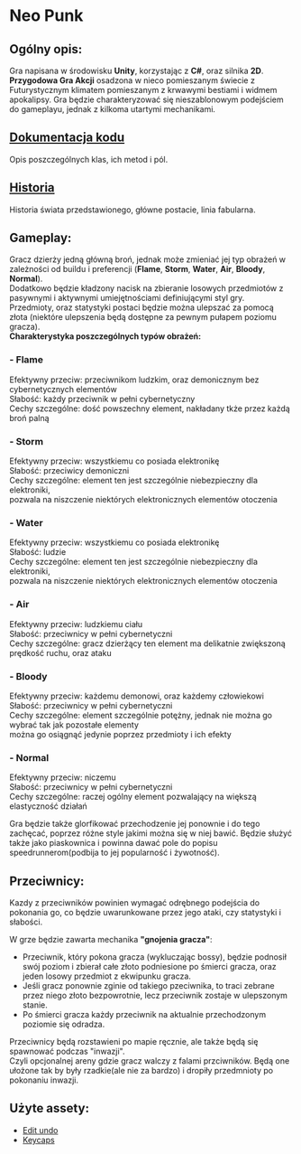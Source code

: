﻿# Neo Punk

## Ogólny opis:
Gra napisana w środowisku __Unity__, korzystając z __C#__, oraz silnika __2D__.  
__Przygodowa Gra Akcji__ osadzona w nieco pomieszanym świecie z Futurystycznym klimatem pomieszanym z krwawymi bestiami i widmem apokalipsy.
Gra będzie charakteryzować się nieszablonowym podejściem do gameplayu, jednak z kilkoma utartymi mechanikami.

## [Dokumentacja kodu](docs/codeContents.md)
Opis poszczególnych klas, ich metod i pól.

## [Historia](docs/loreContents.md)
Historia świata przedstawionego, główne postacie, linia fabularna.

## Gameplay:
Gracz dzierży jedną główną broń, jednak może zmieniać jej typ obrażeń w zależności od buildu i preferencji (**Flame**, **Storm**, **Water**, **Air**, **Bloody**, **Normal**).  
Dodatkowo będzie kładzony nacisk na zbieranie losowych przedmiotów z pasywnymi i aktywnymi umiejętnościami definiującymi styl gry.  
Przedmioty, oraz statystyki postaci będzie można ulepszać za pomocą złota (niektóre ulepszenia będą dostępne za pewnym pułapem poziomu gracza).  
**Charakterystyka poszczególnych typów obrażeń:**

### - Flame
Efektywny przeciw: przeciwnikom ludzkim, oraz demonicznym bez cybernetycznych elementów  
Słabość: każdy przeciwnik w pełni cybernetyczny  
Cechy szczególne: dość powszechny element, nakładany tkże przez każdą broń palną
### - Storm
Efektywny przeciw: wszystkiemu co posiada elektronikę  
Słabość: przeciwicy demoniczni  
Cechy szczególne: element ten jest szczególnie niebezpieczny dla elektroniki,  
pozwala na niszczenie niektórych elektronicznych elementów otoczenia
### - Water
Efektywny przeciw: wszystkiemu co posiada elektronikę  
Słabość: ludzie  
Cechy szczególne: element ten jest szczególnie niebezpieczny dla elektroniki,  
pozwala na niszczenie niektórych elektronicznych elementów otoczenia
### - Air
Efektywny przeciw: ludzkiemu ciału  
Słabość: przeciwnicy w pełni cybernetyczni  
Cechy szczególne: gracz dzierżący ten element ma delikatnie zwiększoną prędkość ruchu, oraz ataku
### - Bloody
Efektywny przeciw: każdemu demonowi, oraz każdemy człowiekowi  
Słabość: przeciwnicy w pełni cybernetyczni  
Cechy szczególne: element szczególnie potężny, jednak nie można go wybrać tak jak pozostałe elementy  
można go osiągnąć jedynie poprzez przedmioty i ich efekty
### - Normal
Efektywny przeciw: niczemu  
Słabość: przeciwnicy w pełni cybernetyczni  
Cechy szczególne: raczej ogólny element pozwalający na większą elastyczność działań

Gra będzie także glorfikować przechodzenie jej ponownie i do tego zachęcać, poprzez różne style jakimi można się w niej bawić.
Będzie służyć także jako piaskownica i powinna dawać pole do popisu speedrunnerom(podbija to jej popularność i żywotność).

## Przeciwnicy:
Kazdy z przeciwników powinien wymagać odrębnego podejścia do pokonania go, co będzie uwarunkowane przez jego ataki, czy statystyki i słabości.

W grze będzie zawarta mechanika **"gnojenia gracza"**:
- Przeciwnik, który pokona gracza (wykluczając bossy), będzie podnosił swój poziom i zbierał całe złoto podniesione po śmierci gracza, oraz jeden losowy przedmiot z ekwipunku gracza.
- Jeśli gracz ponownie zginie od takiego pzeciwnika, to traci zebrane przez niego złoto bezpowrotnie, lecz przeciwnik zostaje w ulepszonym stanie.
- Po śmierci gracza każdy przeciwnik na aktualnie przechodzonym poziomie się odradza.

Przeciwnicy będą rozstawieni po mapie ręcznie, ale także będą się spawnować podczas "inwazji".  
Czyli opcjonalnej areny gdzie gracz walczy z falami przciwników. Będą one ułożone tak by były rzadkie(ale nie za bardzo) i dropiły przedmnioty po pokonaniu inwazji.

## Użyte assety:

- [Edit undo](https://www.1001fonts.com/edit-undo-font.html)  
- [Keycaps](https://dreammix.itch.io/keyboard-keys-for-ui)